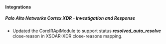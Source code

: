 
#### Integrations

##### Palo Alto Networks Cortex XDR - Investigation and Response

- Updated the CoreIRApiModule to support status ***resolved_auto_resolve***  close-reason in XSOAR-XDR close-reasons mapping.